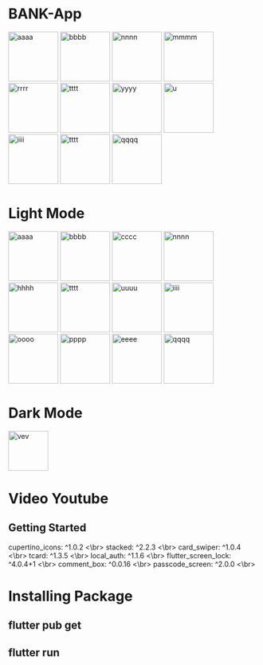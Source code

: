 # BANK-App


<a href="https://ibb.co/303892Y"><img src="https://i.ibb.co/mHjYVkF/aaaa.jpg" alt="aaaa" border="0" width=100></a>
<a href="https://ibb.co/LSV8JP2"><img src="https://i.ibb.co/R2R9BSV/bbbb.jpg" alt="bbbb" border="0" width=100></a>
<a href="https://ibb.co/ZhvfKbB"><img src="https://i.ibb.co/Cn4wvSb/nnnn.jpg" alt="nnnn" border="0" width=100></a>
<a href="https://ibb.co/k5bgZXx"><img src="https://i.ibb.co/DzcDdQt/mmmm.jpg" alt="mmmm" border="0" width=100></a>
<a href="https://ibb.co/GMVx73N"><img src="https://i.ibb.co/1X9vZJj/rrrr.jpg" alt="rrrr" border="0" width=100></a>
<a href="https://ibb.co/QD7tbKY"><img src="https://i.ibb.co/Z2R7LMc/tttt.jpg" alt="tttt" border="0" width=100></a>
<a href="https://ibb.co/JCwFBRm"><img src="https://i.ibb.co/7bdNYJj/yyyy.jpg" alt="yyyy" border="0" width=100></a>
<a href="https://ibb.co/gg5jhzX"><img src="https://i.ibb.co/dKdWxG3/u.jpg" alt="u" border="0" width=100></a>
<a href="https://ibb.co/q5zmPqb"><img src="https://i.ibb.co/8cJPSvF/iiii.jpg" alt="iiii" border="0" width=100></a>
<a href="https://ibb.co/QD7tbKY"><img src="https://i.ibb.co/Z2R7LMc/tttt.jpg" alt="tttt" border="0" width=100></a>
<a href="https://ibb.co/C54t9fD"><img src="https://i.ibb.co/3yVsFnQ/qqqq.jpg" alt="qqqq" border="0" width=100></a>
# Light Mode


<a href="https://ibb.co/0X0Q3L1"><img src="https://i.ibb.co/8ByXVwG/aaaa.jpg" alt="aaaa" border="0" width=100></a>
<a href="https://ibb.co/5KC21yJ"><img src="https://i.ibb.co/QDhXJRx/bbbb.jpg" alt="bbbb" border="0" width=100></a>
<a href="https://ibb.co/7yHQfk2"><img src="https://i.ibb.co/LpMrFNn/cccc.jpg" alt="cccc" border="0" width=100></a>
<a href="https://ibb.co/sgMHYX7"><img src="https://i.ibb.co/tHWXr1R/nnnn.jpg" alt="nnnn" border="0" width=100></a>
<a href="https://ibb.co/gMPXpZx"><img src="https://i.ibb.co/zh7LYVz/hhhh.jpg" alt="hhhh" border="0" width=100></a>
<a href="https://ibb.co/gS9L3Dz"><img src="https://i.ibb.co/PcjvN5w/tttt.jpg" alt="tttt" border="0" width=100></a>
<a href="https://ibb.co/wLbqgpk"><img src="https://i.ibb.co/26Lrhc9/uuuu.jpg" alt="uuuu" border="0" width=100></a>
<a href="https://ibb.co/zPF7nr3"><img src="https://i.ibb.co/h2cZ7yG/iiii.jpg" alt="iiii" border="0" width=100></a>
<a href="https://ibb.co/dMqgZtS"><img src="https://i.ibb.co/F3MVpX9/oooo.jpg" alt="oooo" border="0" width=100></a>
<a href="https://ibb.co/Lkd2NTM"><img src="https://i.ibb.co/vw4KXNb/pppp.jpg" alt="pppp" border="0" width=100></a>
<a href="https://ibb.co/6r0Ljss"><img src="https://i.ibb.co/DzfT0KK/eeee.jpg" alt="eeee" border="0" width=100></a>
<a href="https://ibb.co/J2m44HT"><img src="https://i.ibb.co/sQbGGq4/qqqq.jpg" alt="qqqq" border="0" width=100></a>
# Dark Mode


[<img src="https://i.ibb.co/XkYpvbR/vev.png" alt="vev" border="0" width=80></a>](https://youtu.be/RoL9XRXmVQk)
# Video Youtube

## Getting Started

  cupertino_icons: ^1.0.2 <\br>
  stacked: ^2.2.3 <\br>
  card_swiper: ^1.0.4 <\br>
  tcard: ^1.3.5 <\br>
  local_auth: ^1.1.6 <\br>
  flutter_screen_lock: ^4.0.4+1 <\br>
  comment_box: ^0.0.16 <\br>
  passcode_screen: ^2.0.0 <\br>
# Installing Package 
  
## flutter pub get
## flutter run
